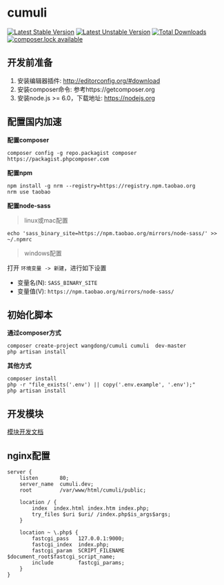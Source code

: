 # cumuli

[![Latest Stable Version](https://poser.pugx.org/wangdong/cumuli/version)](https://packagist.org/packages/wangdong/cumuli) 
[![Latest Unstable Version](https://poser.pugx.org/wangdong/cumuli/v/unstable)](https://packagist.org/packages/wangdong/cumuli) 
[![Total Downloads](https://poser.pugx.org/wangdong/cumuli/downloads)](https://packagist.org/packages/wangdong/cumuli) 
[![composer.lock available](https://poser.pugx.org/wangdong/cumuli/composerlock)](https://packagist.org/packages/wangdong/cumuli)

## 开发前准备

1. 安装编辑器插件: http://editorconfig.org/#download
2. 安装composer命令: 参考https://getcomposer.org
3. 安装node.js >= 6.0，下载地址: https://nodejs.org

## 配置国内加速

**配置composer**

```
composer config -g repo.packagist composer https://packagist.phpcomposer.com
```

**配置npm**

```
npm install -g nrm --registry=https://registry.npm.taobao.org
nrm use taobao
```

**配置node-sass**

> linux或mac配置

```
echo 'sass_binary_site=https://npm.taobao.org/mirrors/node-sass/' >> ~/.npmrc
```

> windows配置

打开 `环境变量 -> 新建`，进行如下设置

- 变量名(N): `SASS_BINARY_SITE`
- 变量值(V): `https://npm.taobao.org/mirrors/node-sass/`

## 初始化脚本

**通过composer方式**
```
composer create-project wangdong/cumuli cumuli  dev-master
php artisan install
```

**其他方式**
```
composer install
php -r "file_exists('.env') || copy('.env.example', '.env');"
php artisan install
```

## 开发模块

[模块开发文档](module/README.md)

## nginx配置

```
server {
    listen       80;
    server_name  cumuli.dev;
    root         /var/www/html/cumuli/public;

    location / {
        index  index.html index.htm index.php;
        try_files $uri $uri/ /index.php$is_args$args;
    }

    location ~ \.php$ {
        fastcgi_pass   127.0.0.1:9000;
        fastcgi_index  index.php;
        fastcgi_param  SCRIPT_FILENAME  $document_root$fastcgi_script_name;
        include        fastcgi_params;
    }
}
```
